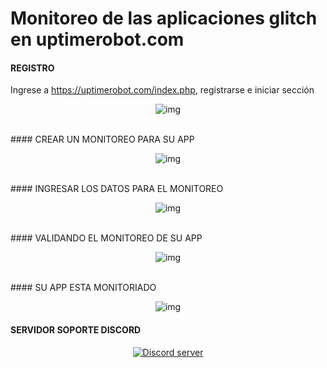 # Monitoreo de las aplicaciones glitch en uptimerobot.com

#### REGISTRO
Ingrese a https://uptimerobot.com/index.php, registrarse e iniciar sección
<br/>
<p align="center">
    <img src="https://i.imgur.com/t8gcFO8.png" alt="img">
</p>
<br/>
#### CREAR UN MONITOREO PARA SU APP
<p align="center">
    <img src="https://i.imgur.com/gvEHngx.png" alt="img">
</p>
<br/>
#### INGRESAR LOS DATOS PARA EL MONITOREO
<p align="center">
    <img src="https://i.imgur.com/nWTtgd0.png" alt="img">
</p>
<br/>
#### VALIDANDO EL MONITOREO DE SU APP
<p align="center">
    <img src="https://i.imgur.com/5EgPwJw.png" alt="img">
</p>
<br/>
#### SU APP ESTA MONITORIADO
<p align="center">
    <img src="https://i.imgur.com/WNurYQA.png" alt="img">
</p>


#### SERVIDOR SOPORTE DISCORD
<p align="center">
  <a href="https://discord.gg/VxwER6t"><img src="https://discordapp.com/api/guilds/312846399731662850/widget.png?style=banner2" alt="Discord server"></a>
</p>
